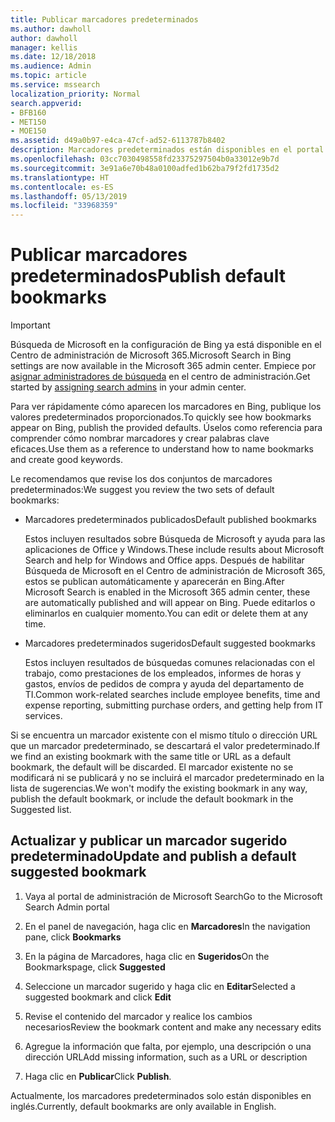 ```yaml
---
title: Publicar marcadores predeterminados
ms.author: dawholl
author: dawholl
manager: kellis
ms.date: 12/18/2018
ms.audience: Admin
ms.topic: article
ms.service: mssearch
localization_priority: Normal
search.appverid:
- BFB160
- MET150
- MOE150
ms.assetid: d49a0b97-e4ca-47cf-ad52-6113787b8402
description: Marcadores predeterminados están disponibles en el portal de administración de Búsqueda de Microsoft
ms.openlocfilehash: 03cc7030498558fd23375297504b0a33012e9b7d
ms.sourcegitcommit: 3e91a6e70b48a0100adfed1b62ba79f2fd1735d2
ms.translationtype: HT
ms.contentlocale: es-ES
ms.lasthandoff: 05/13/2019
ms.locfileid: "33968359"
---
```

# <a name="publish-default-bookmarks"></a><span data-ttu-id="c15c7-103">Publicar marcadores predeterminados</span><span class="sxs-lookup"><span data-stu-id="c15c7-103">Publish default bookmarks</span></span>

> [!IMPORTANT]
> <span data-ttu-id="c15c7-104">Búsqueda de Microsoft en la configuración de Bing ya está disponible en el Centro de administración de Microsoft 365.</span><span class="sxs-lookup"><span data-stu-id="c15c7-104">Microsoft Search in Bing settings are now available in the Microsoft 365 admin center.</span></span> <span data-ttu-id="c15c7-105">Empiece por [asignar administradores de búsqueda](https://docs.microsoft.com/es-ES/microsoftsearch/setup-microsoft-search#step-2-assign-search-admin-and-search-editor) en el centro de administración.</span><span class="sxs-lookup"><span data-stu-id="c15c7-105">Get started by [assigning search admins](https://docs.microsoft.com/en-us/microsoftsearch/setup-microsoft-search#step-2-assign-search-admin-and-search-editor) in your admin center.</span></span>
    
<span data-ttu-id="c15c7-106">Para ver rápidamente cómo aparecen los marcadores en Bing, publique los valores predeterminados proporcionados.</span><span class="sxs-lookup"><span data-stu-id="c15c7-106">To quickly see how bookmarks appear on Bing, publish the provided defaults.</span></span> <span data-ttu-id="c15c7-107">Úselos como referencia para comprender cómo nombrar marcadores y crear palabras clave eficaces.</span><span class="sxs-lookup"><span data-stu-id="c15c7-107">Use them as a reference to understand how to name bookmarks and create good keywords.</span></span>
  
<span data-ttu-id="c15c7-108">Le recomendamos que revise los dos conjuntos de marcadores predeterminados:</span><span class="sxs-lookup"><span data-stu-id="c15c7-108">We suggest you review the two sets of default bookmarks:</span></span>
  
- <span data-ttu-id="c15c7-109">Marcadores predeterminados publicados</span><span class="sxs-lookup"><span data-stu-id="c15c7-109">Default published bookmarks</span></span>
    
    <span data-ttu-id="c15c7-110">Estos incluyen resultados sobre Búsqueda de Microsoft y ayuda para las aplicaciones de Office y Windows.</span><span class="sxs-lookup"><span data-stu-id="c15c7-110">These include results about Microsoft Search and help for Windows and Office apps.</span></span> <span data-ttu-id="c15c7-111">Después de habilitar Búsqueda de Microsoft en el Centro de administración de Microsoft 365, estos se publican automáticamente y aparecerán en Bing.</span><span class="sxs-lookup"><span data-stu-id="c15c7-111">After Microsoft Search is enabled in the Microsoft 365 admin center, these are automatically published and will appear on Bing.</span></span> <span data-ttu-id="c15c7-112">Puede editarlos o eliminarlos en cualquier momento.</span><span class="sxs-lookup"><span data-stu-id="c15c7-112">You can edit or delete them at any time.</span></span>
    
- <span data-ttu-id="c15c7-113">Marcadores predeterminados sugeridos</span><span class="sxs-lookup"><span data-stu-id="c15c7-113">Default suggested bookmarks</span></span>
    
    <span data-ttu-id="c15c7-114">Estos incluyen resultados de búsquedas comunes relacionadas con el trabajo, como prestaciones de los empleados, informes de horas y gastos, envíos de pedidos de compra y ayuda del departamento de TI.</span><span class="sxs-lookup"><span data-stu-id="c15c7-114">Common work-related searches include employee benefits, time and expense reporting, submitting purchase orders, and getting help from IT services.</span></span>
    
<span data-ttu-id="c15c7-115">Si se encuentra un marcador existente con el mismo título o dirección URL que un marcador predeterminado, se descartará el valor predeterminado.</span><span class="sxs-lookup"><span data-stu-id="c15c7-115">If we find an existing bookmark with the same title or URL as a default bookmark, the default will be discarded.</span></span> <span data-ttu-id="c15c7-116">El marcador existente no se modificará ni se publicará y no se incluirá el marcador predeterminado en la lista de sugerencias.</span><span class="sxs-lookup"><span data-stu-id="c15c7-116">We won't modify the existing bookmark in any way, publish the default bookmark, or include the default bookmark in the Suggested list.</span></span>
  
## <a name="update-and-publish-a-default-suggested-bookmark"></a><span data-ttu-id="c15c7-117">Actualizar y publicar un marcador sugerido predeterminado</span><span class="sxs-lookup"><span data-stu-id="c15c7-117">Update and publish a default suggested bookmark</span></span>

1. <span data-ttu-id="c15c7-118">Vaya al portal de administración de Microsoft Search</span><span class="sxs-lookup"><span data-stu-id="c15c7-118">Go to the Microsoft Search Admin portal</span></span>
    
2. <span data-ttu-id="c15c7-119">En el panel de navegación, haga clic en **Marcadores**</span><span class="sxs-lookup"><span data-stu-id="c15c7-119">In the navigation pane, click **Bookmarks**</span></span>
    
3. <span data-ttu-id="c15c7-120">En la página de Marcadores, haga clic en **Sugeridos**</span><span class="sxs-lookup"><span data-stu-id="c15c7-120">On the Bookmarkspage, click **Suggested**</span></span>
    
4. <span data-ttu-id="c15c7-121">Seleccione un marcador sugerido y haga clic en **Editar**</span><span class="sxs-lookup"><span data-stu-id="c15c7-121">Selected a suggested bookmark and click **Edit**</span></span>
    
5. <span data-ttu-id="c15c7-122">Revise el contenido del marcador y realice los cambios necesarios</span><span class="sxs-lookup"><span data-stu-id="c15c7-122">Review the bookmark content and make any necessary edits</span></span>
    
6. <span data-ttu-id="c15c7-123">Agregue la información que falta, por ejemplo, una descripción o una dirección URL</span><span class="sxs-lookup"><span data-stu-id="c15c7-123">Add missing information, such as a URL or description</span></span>
    
7. <span data-ttu-id="c15c7-124">Haga clic en **Publicar**</span><span class="sxs-lookup"><span data-stu-id="c15c7-124">Click **Publish**.</span></span>
    
<span data-ttu-id="c15c7-125">Actualmente, los marcadores predeterminados solo están disponibles en inglés.</span><span class="sxs-lookup"><span data-stu-id="c15c7-125">Currently, default bookmarks are only available in English.</span></span> 

  

